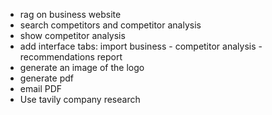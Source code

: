 - rag on business website 
- search competitors and competitor analysis
- show competitor analysis
- add interface tabs: import business - competitor analysis - recommendations report 
- generate an image of the logo
- generate pdf
- email PDF
- Use tavily company research